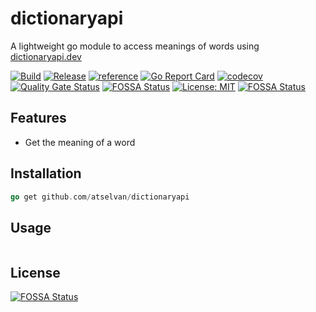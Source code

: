 # dictionaryapi

A lightweight go module to access meanings of words using [dictionaryapi.dev](https://dictionaryapi.dev)

[![Build](https://github.com/atselvan/dictionaryapi/actions/workflows/build.yaml/badge.svg)](https://github.com/atselvan/dictionaryapi/actions/workflows/build.yaml)
[![Release](https://github.com/atselvan/dictionaryapi/actions/workflows/release.yaml/badge.svg)](https://github.com/atselvan/dictionaryapi/actions/workflows/release.yaml)
[![reference](https://img.shields.io/badge/godoc-docs-blue.svg?label=&logo=go)](https://godoc.org/github.com/atselvan/dictionaryapi)
[![Go Report Card](https://goreportcard.com/badge/github.com/atselvan/dictionaryapi)](https://goreportcard.com/report/github.com/atselvan/dictionaryapi)
[![codecov](https://codecov.io/gh/atselvan/dictionaryapi/branch/master/graph/badge.svg)](https://codecov.io/gh/atselvan/dictionaryapi)
[![Quality Gate Status](https://sonarcloud.io/api/project_badges/measure?project=atselvan_dictionaryapi&metric=alert_status)](https://sonarcloud.io/summary/new_code?id=atselvan_dictionaryapi)
[![FOSSA Status](https://app.fossa.com/api/projects/git%2Bgithub.com%2Fatselvan%2Fdictionaryapi.svg?type=shield)](https://app.fossa.com/projects/git%2Bgithub.com%2Fatselvan%2Fdictionaryapi?ref=badge_shield)
[![License: MIT](https://img.shields.io/badge/License-MIT-yellow.svg)](https://opensource.org/licenses/MIT)
[![FOSSA Status](https://app.fossa.com/api/projects/git%2Bgithub.com%2Fatselvan%2Fdictionaryapi.svg?type=shield)](https://app.fossa.com/projects/git%2Bgithub.com%2Fatselvan%2Fdictionaryapi?ref=badge_shield)

## Features

* Get the meaning of a word

## Installation

```go
go get github.com/atselvan/dictionaryapi
```

## Usage

```go

```


## License
[![FOSSA Status](https://app.fossa.com/api/projects/git%2Bgithub.com%2Fatselvan%2Fdictionaryapi.svg?type=large)](https://app.fossa.com/projects/git%2Bgithub.com%2Fatselvan%2Fdictionaryapi?ref=badge_large)